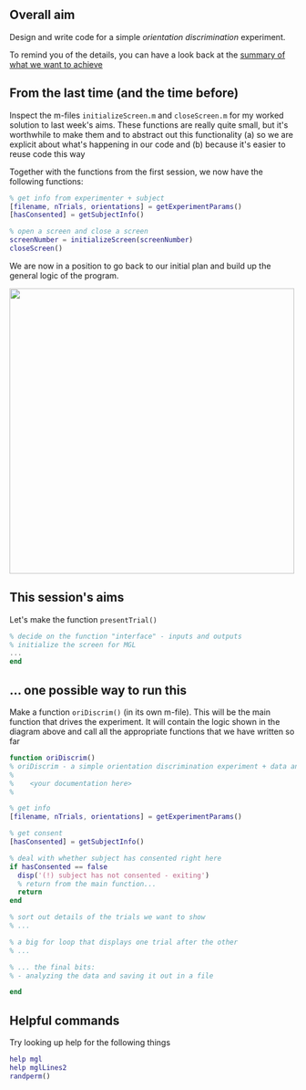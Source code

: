
## Overall aim

Design and write code for a simple *orientation discrimination* experiment.

To remind you of the details, you can have a look back at the [summary of what we want to achieve](../behaviour-01/README.md)

## From the last time (and the time before)

Inspect the m-files ``initializeScreen.m`` and ``closeScreen.m`` for my worked solution to last week's aims. These functions are really quite small, but it's worthwhile to make them and to abstract out this functionality (a) so we are explicit about what's happening in our code and (b) because it's easier to reuse code this way

Together with the functions from the first session, we now have the following functions:

``` matlab
% get info from experimenter + subject
[filename, nTrials, orientations] = getExperimentParams()
[hasConsented] = getSubjectInfo()

% open a screen and close a screen
screenNumber = initializeScreen(screenNumber)
closeScreen()
```

We are now in a position to go back to our initial plan and build up the general logic of the program.

<img src="https://github.com/schluppeck/c84nim/blob/master/behaviour-01/flowChart.png" height="500">

## This session's aims

Let's make the function ``presentTrial()``
``` matlab
% decide on the function "interface" - inputs and outputs
% initialize the screen for MGL
...
end
```

## ... one possible way to run this

Make a function ``oriDiscrim()`` (in its own m-file). This will be the main function that drives the experiment. It will contain the logic shown in the diagram above and call all the appropriate functions that we have written so far
```matlab
function oriDiscrim()
% oriDiscrim - a simple orientation discrimination experiment + data analysis
%
%    <your documentation here>
%

% get info
[filename, nTrials, orientations] = getExperimentParams()

% get consent
[hasConsented] = getSubjectInfo()

% deal with whether subject has consented right here
if hasConsented == false
  disp('(!) subject has not consented - exiting')
  % return from the main function...
  return
end

% sort out details of the trials we want to show
% ...

% a big for loop that displays one trial after the other
% ...

% ... the final bits:
% - analyzing the data and saving it out in a file

end
```



## Helpful commands

Try looking up help for the following things

```matlab
help mgl
help mglLines2
randperm()
```
